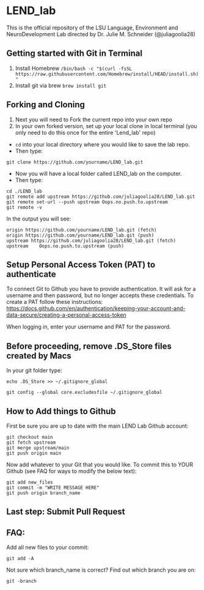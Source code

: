 # LEND_lab
This is the official repository of the LSU Language, Environment and NeuroDevelopment Lab directed by Dr. Julie M. Schneider (@juliagoolia28)

## Getting started with Git in Terminal
1. Install Homebrew ```/bin/bash -c "$(curl -fsSL https://raw.githubusercontent.com/Homebrew/install/HEAD/install.sh)"```
2. Install git via brew ```brew install git```

## Forking and Cloning
1. Next you will need to Fork the current repo into your own repo
2. In your own forked version, set up your local clone in local terminal (you only need to do this once for the entire 'Lend_lab' repo)
- `cd` into your local directory where you would like to save the lab repo.
- Then type:
```
git clone https://github.com/yourname/LEND_lab.git
```
- Now you will have a local folder called LEND_lab on the computer.
- Then type:
```
cd ./LEND_lab
git remote add upstream https://github.com/juliagoolia28/LEND_lab.git
git remote set-url --push upstream Oops.no.push.to.upstream
git remote -v
```
In the output you will see:
```
origin https://github.com/yourname/LEND_lab.git (fetch)
origin https://github.com/yourname/LEND_lab.git (push)
upstream https://github.com/juliagoolia28/LEND_lab.git (fetch)
upstream	Oops.no.push.to.upstream (push)
```
## Setup Personal Access Token (PAT) to authenticate
To connect Git to Github you have to provide authentication. It will ask for a username and then password, but no longer accepts these credentials. To create a PAT follow these instructions: https://docs.github.com/en/authentication/keeping-your-account-and-data-secure/creating-a-personal-access-token

When logging in, enter your username and PAT for the password.

## Before proceeding, remove .DS_Store files created by Macs
In your git folder type:
```
echo .DS_Store >> ~/.gitignore_global

git config --global core.excludesfile ~/.gitignore_global
```
## How to Add things to Github
First be sure you are up to date with the main LEND Lab Github account:
```
git checkout main
git fetch upstream
git merge upstream/main
git push origin main
```

Now add whatever to your Git that you would like. To commit this to YOUR Github (see FAQ for ways to modify the below text):
```
git add new_files
git commit -m "WRITE MESSAGE HERE"
git push origin branch_name
```
## Last step: Submit Pull Request

## FAQ:
Add all new files to your commit:
```
git add -A
```

Not sure which branch_name is correct? Find out which branch you are on:
```
git -branch
```

